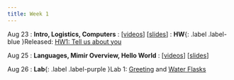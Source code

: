 ```yaml
---
title: Week 1
---
```


Aug 23
: **Intro, Logistics, Computers**
  : \[[videos](https://youtube.com/playlist?list=PLr509y092L29Yfu6uie3T0ArYdJsuKpeQ)\] \[[slides](https://docs.google.com/presentation/d/1m9p5e73UTnzH_EJavD-LOwySGsiYUBxfEZX8bIiQLOs/edit?usp=sharing)\]
: **HW**{: .label .label-blue }Released: [HW1: Tell us about you](https://class.mimir.io/assignments/95a2b71a-ac15-4b1b-9380-16a9d5340e49)
  
Aug 25
: **Languages, Mimir Overview, Hello World**
  : \[[videos](https://youtube.com/playlist?list=PLr509y092L28k205TvV5QwoqRMUsOn5Ch)\] \[[slides](https://docs.google.com/presentation/d/18ymykJG-Cv72jQ0LUKTIqCCPAi7Y_5ab_4sojvc9S80/edit?usp=sharing)\]

Aug 26
: **Lab**{: .label .label-purple }Lab 1: [Greeting](https://class.mimir.io/projects/4b08a74d-e199-4cfe-a142-decdc7ff6a65) and [Water Flasks](https://class.mimir.io/assignments/f723443f-8d78-4e1b-809a-5939785c4369/instructions)

<!-- Aug 27
: **HW 1 due**{: .label .label-red }[Who am I?](#) -->
